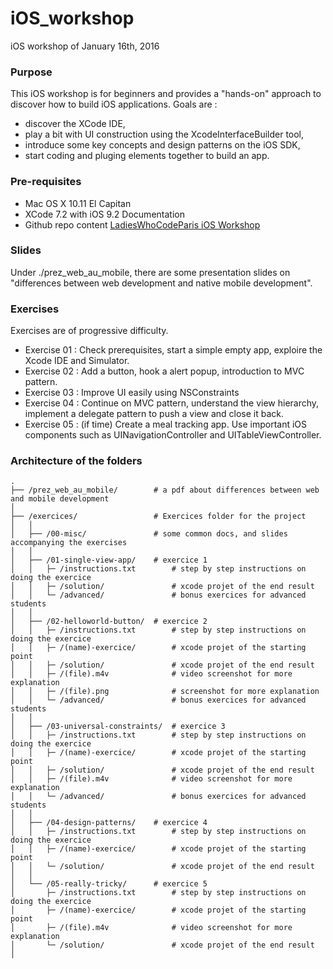 # iOS_workshop
iOS workshop of January 16th, 2016

### Purpose
This iOS workshop is for beginners and provides a "hands-on" approach to discover how to build iOS applications.
Goals are :
- discover the XCode IDE,
- play a bit with UI construction using the XcodeInterfaceBuilder tool,
- introduce some key concepts and design patterns on the iOS SDK,
- start coding and pluging elements together to build an app.

### Pre-requisites
- Mac OS X 10.11 El Capitan
- XCode 7.2 with iOS 9.2 Documentation
- Github repo content [LadiesWhoCodeParis iOS Workshop](https://github.com/ladiesWhoCodeParis/iOS_workshop)

### Slides
Under ./prez_web_au_mobile, there are some presentation slides on "differences between web development and native mobile development".

### Exercises
Exercises are of progressive difficulty.

- Exercise 01 : Check prerequisites, start a simple empty app, exploire the Xcode IDE and Simulator.
- Exercise 02 : Add a button, hook a alert popup, introduction to MVC pattern.
- Exercise 03 : Improve UI easily using NSConstraints
- Exercise 04 : Continue on MVC pattern, understand the view hierarchy, implement a delegate pattern to push a view and close it back.
- Exercise 05 : (if time) Create a meal tracking app. Use important iOS components such as UINavigationController and UITableViewController.

### Architecture of the folders
```
.
├── /prez_web_au_mobile/        # a pdf about differences between web and mobile development
│   
├── /exercices/                 # Exercices folder for the project
│   │
│   ├── /00-misc/               # some common docs, and slides accompanying the exercises
│   │
│   ├── /01-single-view-app/    # exercice 1
│   │   ├─ /instructions.txt    	# step by step instructions on doing the exercice
│   │   ├─ /solution/  				# xcode projet of the end result
│   │   └─ /advanced/  				# bonus exercices for advanced students
│   │
│   ├── /02-helloworld-button/  # exercice 2
│   │   ├─ /instructions.txt    	# step by step instructions on doing the exercice
│   │   ├─ /(name)-exercice/        # xcode projet of the starting point
│   │   ├─ /solution/  				# xcode projet of the end result
│   │   ├─ /(file).m4v  			# video screenshot for more explanation
│   │   ├─ /(file).png              # screenshot for more explanation
│   │   └─ /advanced/  				# bonus exercices for advanced students
│   │
│   ├── /03-universal-constraints/  # exercice 3
│   │   ├─ /instructions.txt    	# step by step instructions on doing the exercice
│   │   ├─ /(name)-exercice/        # xcode projet of the starting point
│   │   ├─ /solution/  				# xcode projet of the end result
│   │   ├─ /(file).m4v  			# video screenshot for more explanation
│   │   └─ /advanced/  				# bonus exercices for advanced students
│   │
│   ├── /04-design-patterns/    # exercice 4
│   │   ├─ /instructions.txt        # step by step instructions on doing the exercice
│   │   ├─ /(name)-exercice/        # xcode projet of the starting point
│   │   └─ /solution/  				# xcode projet of the end result
│   │
│   └── /05-really-tricky/      # exercice 5
│       ├─ /instructions.txt        # step by step instructions on doing the exercice
│       ├─ /(name)-exercice/        # xcode projet of the starting point
│       ├─ /(file).m4v              # video screenshot for more explanation
│       └─ /solution/               # xcode projet of the end result
│
```
